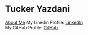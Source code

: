 <h1> Tucker Yazdani </h1>
<body> 
  <a href="about.html" title="About Me">About Me</a>
  My Linedin Profile:  <a href="https://www.linkedin.com/in/tuckeryazdani/" title="LinkedIn">LinkedIn</a><br>
  My GitHub Profile:   <a href="https://github.com/tuckeryazdani" title="LinkedIn">GitHub</a><br>
</body>
